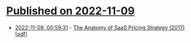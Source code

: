 # [Published on 2022-11-09](index.md)

* [2022-11-09, 00:59:31](https://news.ycombinator.com/item?id=33526325) - [The Anatomy of SaaS Pricing Strategy (2017) [pdf]](https://www.priceintelligently.com/hubfs/Price-Intelligently-SaaS-Pricing-Strategy.pdf)
